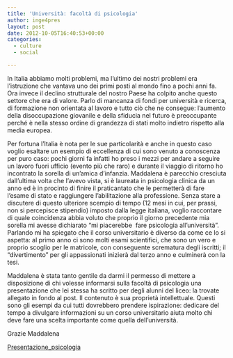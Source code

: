 ```yaml
---
title: 'Università: facoltà di psicologia'
author: inge4pres
layout: post
date: 2012-10-05T16:40:53+00:00
categories:
  - culture
  - social

---
```

In Italia abbiamo molti problemi, ma l&#8217;ultimo dei nostri problemi era l&#8217;istruzione che vantava uno dei primi posti al mondo fino a pochi anni fa. Ora invece il declino strutturale del nostro Paese ha colpito anche questo settore che era di valore. Parlo di mancanza di fondi per università e ricerca, di formazione non orientata al lavoro e tutto ciò che ne consegue: l&#8217;aumento della disoccupazione giovanile e della sfiducia nel futuro è preoccupante perché è nella stesso ordine di grandezza di stati molto indietro rispetto alla media europea.

Per fortuna l&#8217;Italia è nota per le sue particolarità e anche in questo caso voglio esaltare un esempio di eccellenza di cui sono venuto a conoscenza per puro caso: pochi giorni fa infatti ho preso i mezzi per andare a seguire un lavoro fuori ufficio (evento più che raro) e durante il viaggio di ritorno ho incontrato la sorella di un&#8217;amica d&#8217;infanzia. Maddalena è parecchio cresciuta dall&#8217;ultima volta che l&#8217;avevo vista, si è laureata in psicologia clinica da un anno ed è in procinto di finire il praticantato che le permetterà di fare l&#8217;esame di stato e raggiungere l&#8217;abilitazione alla professione. Senza stare a discutere di questo ulteriore scempio di tempo (12 mesi in cui, per prassi, non si percepisce stipendio) imposto dalla legge italiana, voglio raccontare di quale coincidenza abbia voluto che proprio il giorno precedente mia sorella mi avesse dichiarato &#8220;mi piacerebbe  fare psicologia all&#8217;università&#8221;. Parlando mi ha spiegato che il corso universitario è diverso da come ce lo si aspetta: al primo anno ci sono molti esami scientifici, che sono un vero e proprio scoglio per le matricole, con conseguente scrematura degli iscritti; il &#8220;divertimento&#8221; per gli appassionati inizierà dal terzo anno e culminerà con la tesi.

Maddalena è stata tanto gentile da darmi il permesso di mettere a disposizione di chi volesse informarsi sulla facoltà di psicologia una presentazione che lei stessa ha scritto per degli alunni del liceo: la trovate allegato in fondo al post. Il contenuto è sua proprietà intellettuale. Questi sono gli esempi da cui tutti dovrebbero prendere ispirazione: dedicare del tempo a divulgare informazioni su un corso universitario aiuta molto chi deve fare una scelta importante come quella dell&#8217;università.

Grazie Maddalena

[Presentazione_psicologia][1]

 [1]: https://inge.4pr.es/blog/wp-content/uploads/2014/07/Presentazione_psicologia.pdf